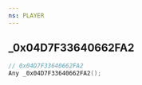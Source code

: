 ```yaml
---
ns: PLAYER
---
```

## _0x04D7F33640662FA2

```c
// 0x04D7F33640662FA2
Any _0x04D7F33640662FA2();
```

